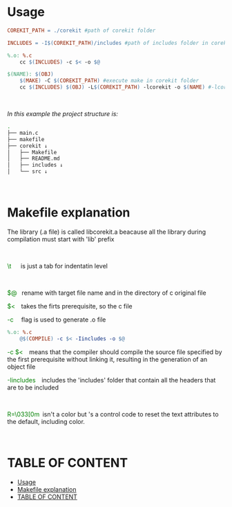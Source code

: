 # Usage

``` makefile
COREKIT_PATH = ./corekit #path of corekit folder

INCLUDES = -I$(COREKIT_PATH)/includes #path of includes folder in corekit

%.o: %.c
	cc $(INCLUDES) -c $< -o $@

$(NAME): $(OBJ)
	$(MAKE) -C $(COREKIT_PATH) #execute make in corekit folder
	cc $(INCLUDES) $(OBJ) -L$(COREKIT_PATH) -lcorekit -o $(NAME) #-lcorekit: includes library name (libcorekit)
```
<br>

_In this example the project structure is:_

``` bash
.
├── main.c
├── makefile
├── corekit ↓
│   ├── Makefile
│   ├── README.md
│   ├── includes ↓
│   └── src ↓

```

<br>

# Makefile explanation

The library (.a file) is called libcorekit.a beacause all the library during compilation must start with 'lib' prefix

<br>

<span style='color:green'>\t</span> &emsp; is just a tab for indentatin level

<br>

<span style='color:green'>$@</span>&ensp; rename with target file name and in the directory of c  original file

<span style='color:green'>$<</span>&emsp;takes the firts prerequisite, so the c file


<span style='color:green'>-c</span> &emsp;flag is used to generate .o file

```makefile
%.o: %.c
	@$(COMPILE) -c $< -Iincludes -o $@
```

<span style='color:green'>-c $<</span>&emsp;means that the compiler should compile the source file specified by the first prerequisite without linking it, resulting in the generation of an object file

<span style='color:green'>-Iincludes</span>&emsp;includes the 'includes' folder that contain all the headers that are to be included

<br>

<span style='color:green'>R=\033[0m</span>&ensp;isn't a color but 's a control code to reset the text attributes to the default, including color.

<br>

# TABLE OF CONTENT

- [Usage](#usage)
- [Makefile explanation](#makefile-explanation)
- [TABLE OF CONTENT](#table-of-content)


